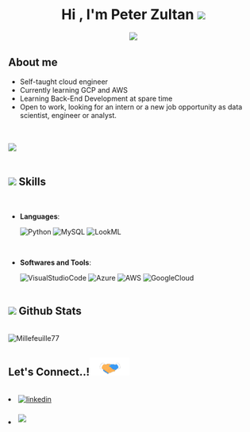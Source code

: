 
<h1 align="center"><b>Hi , I'm Peter Zultan </b><img src="https://media.giphy.com/media/hvRJCLFzcasrR4ia7z/giphy.gif" width="35"></h1>

<p align="center">
  <img src="https://readme-typing-svg.herokuapp.com?font=Time+New+Roman&color=cyan&size=25&center=true&vCenter=true&width=600&height=100&lines=Welcome..&hearts;++;Data+Enthusiast,;Data+Scientist,;Cloud+Engineer+Newbie,;Active+Learner/Researcher"></a>
</p>

## **About me**

- Self-taught cloud engineer
- Currently learning GCP and AWS
- Learning Back-End Development at spare time
- Open to work, looking for an intern or a new job opportunity as data scientist, engineer or analyst.

<br><br>
<img src="https://user-images.githubusercontent.com/73097560/115834477-dbab4500-a447-11eb-908a-139a6edaec5c.gif"><br><br>

## <img src="https://media2.giphy.com/media/QssGEmpkyEOhBCb7e1/giphy.gif?cid=ecf05e47a0n3gi1bfqntqmob8g9aid1oyj2wr3ds3mg700bl&rid=giphy.gif" width ="25"><b> Skills</b>
<br>

<p align="center">

- **Languages**:
    
    ![Python](https://img.shields.io/badge/Python-FFD43B?style=for-the-badge&logo=python&logoColor=blue)
    ![MySQL](https://img.shields.io/badge/MySQL-d3d3d3.svg?style=for-the-badge&logo=mysql&logoColor=blue)
    ![LookML](https://img.shields.io/badge/Looker-f5f5f5.svg?style=for-the-badge&logo=looker&logoColor=red)

<br>

- **Softwares and Tools**:
    
    ![VisualStudioCode](https://img.shields.io/badge/visual_stuido_code-%234285F4.svg?style=for-the-badge&logo=visual-studio-code&logoColor=white)
    ![Azure](https://img.shields.io/badge/Azure_ML-0078D7?style=for-the-badge&logo=azure-ml&logoColor=white)
    ![AWS](https://img.shields.io/badge/Amazon_AWS-FF9900?style=for-the-badge&logo=amazonaws&logoColor=white)
    ![GoogleCloud](https://img.shields.io/badge/Google_Cloud-4285F4?style=for-the-badge&logo=google-cloud&logoColor=white)
 <br><br>
 
 ## <img src="https://media.giphy.com/media/iY8CRBdQXODJSCERIr/giphy.gif" width="35"><b> Github Stats </b>
<br>
  <img src="https://github-readme-stats.vercel.app/api/top-langs?username=Millefeuille77&show_icons=true&locale=en&layout=compact&line_height=20&title_color=7A7ADB&icon_color=2234AE&text_color=D3D3D3&bg_color=0,000000,130F40" width="375"  alt="Millefeuille77"/>
  
 ## <b> Let's Connect..!</b><img src="https://github.com/0xAbdulKhalid/0xAbdulKhalid/raw/main/assets/mdImages/handshake.gif" width ="80">
<br>
<div align='left'>
  
<li>
<a href="https://www.linkedin.com/in/peter-zultan/" target="_blank">
<img src="https://img.shields.io/badge/linkedin:  Peter Zultan-%2300acee.svg?color=405DE6&style=for-the-badge&logo=linkedin&logoColor=white" alt=linkedin style="margin-bottom: 5px;"/>
</a>
</li>

<br>

<li>
<a href="mailto:zultan.peter@gmail.com" target="_blank">
<img src="https://img.shields.io/badge/gmail:  Peter Zultan-%23EA4335.svg?style=for-the-badge&logo=gmail&logoColor=white" t=mail style="margin-bottom: 5px;" />
</a>
</li>
  
  
  
  
  
